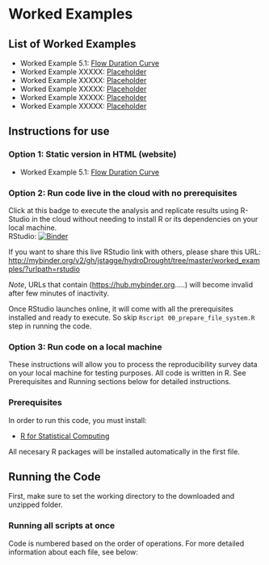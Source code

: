 # Worked Examples  

## List of Worked Examples
* Worked Example 5.1: [Flow Duration Curve](http://htmlpreview.github.io/?https://github.com/jstagge/example_droughts/blob/master/worked-examples/worked_example_fdc.nb.html)
* Worked Example XXXXX: [Placeholder](http://htmlpreview.github.io/?https://github.com/jstagge/example_droughts/blob/master/worked-examples/worked_example_fdc.nb.html)
* Worked Example XXXXX: [Placeholder](http://htmlpreview.github.io/?https://github.com/jstagge/example_droughts/blob/master/worked-examples/worked_example_fdc.nb.html)
* Worked Example XXXXX: [Placeholder](http://htmlpreview.github.io/?https://github.com/jstagge/example_droughts/blob/master/worked-examples/worked_example_fdc.nb.html)
* Worked Example XXXXX: [Placeholder](http://htmlpreview.github.io/?https://github.com/jstagge/example_droughts/blob/master/worked-examples/worked_example_fdc.nb.html)
* Worked Example XXXXX: [Placeholder](http://htmlpreview.github.io/?https://github.com/jstagge/example_droughts/blob/master/worked-examples/worked_example_fdc.nb.html)

## Instructions for use

### Option 1: Static version in HTML (website) 

 * Worked Example 5.1: [Flow Duration Curve](http://htmlpreview.github.io/?https://github.com/jstagge/example_droughts/blob/master/worked-examples/worked_example_fdc.nb.html)


### Option 2: Run code live in the cloud with no prerequisites

Click at this badge to execute the analysis and replicate results using R-Studio in the cloud without needing to install R or its dependencies on your local machine.    
RStudio: [![Binder](http://mybinder.org/badge.svg)](http://mybinder.org/v2/gh/jstagge/hydroDrought/tree/master/worked_examples/?urlpath=rstudio)

If you want to share this live RStudio link with others, please share this URL: http://mybinder.org/v2/gh/jstagge/hydroDrought/tree/master/worked_examples/?urlpath=rstudio

*Note*, URLs that contain (https://hub.mybinder.org.....) will become invalid after few minutes of inactivity.

Once RStudio launches online, it will come with all the prerequisites installed and ready to execute. So skip ```Rscript 00_prepare_file_system.R``` step in running the code.    
 

### Option 3: Run code on a local machine   
These instructions will allow you to process the reproducibility survey data on your local machine for testing purposes. All code is written in R. See Prerequisites and Running sections below for detailed instructions.  

### Prerequisites

In order to run this code, you must install:
* [R for Statistical Computing](https://www.r-project.org/)

All necesary R packages will be installed automatically in the first file.

## Running the Code

First, make sure to set the working directory to the downloaded and unzipped folder.  

### Running all scripts at once

Code is numbered based on the order of operations. For more detailed information about each file, see below:

